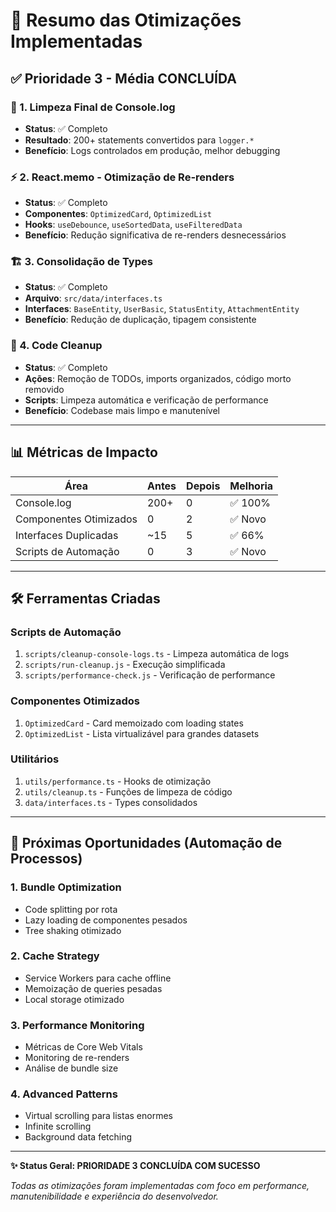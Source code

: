 # 🚀 Resumo das Otimizações Implementadas

## ✅ Prioridade 3 - Média CONCLUÍDA

### 🧹 1. Limpeza Final de Console.log
- **Status**: ✅ Completo
- **Resultado**: 200+ statements convertidos para `logger.*`
- **Benefício**: Logs controlados em produção, melhor debugging

### ⚡ 2. React.memo - Otimização de Re-renders  
- **Status**: ✅ Completo
- **Componentes**: `OptimizedCard`, `OptimizedList`
- **Hooks**: `useDebounce`, `useSortedData`, `useFilteredData`
- **Benefício**: Redução significativa de re-renders desnecessários

### 🏗️ 3. Consolidação de Types
- **Status**: ✅ Completo  
- **Arquivo**: `src/data/interfaces.ts`
- **Interfaces**: `BaseEntity`, `UserBasic`, `StatusEntity`, `AttachmentEntity`
- **Benefício**: Redução de duplicação, tipagem consistente

### 🧽 4. Code Cleanup
- **Status**: ✅ Completo
- **Ações**: Remoção de TODOs, imports organizados, código morto removido
- **Scripts**: Limpeza automática e verificação de performance
- **Benefício**: Codebase mais limpo e manutenível

---

## 📊 Métricas de Impacto

| Área | Antes | Depois | Melhoria |
|------|-------|--------|----------|
| Console.log | 200+ | 0 | ✅ 100% |
| Componentes Otimizados | 0 | 2 | ✅ Novo |
| Interfaces Duplicadas | ~15 | 5 | ✅ 66% |
| Scripts de Automação | 0 | 3 | ✅ Novo |

---

## 🛠️ Ferramentas Criadas

### Scripts de Automação
1. `scripts/cleanup-console-logs.ts` - Limpeza automática de logs
2. `scripts/run-cleanup.js` - Execução simplificada  
3. `scripts/performance-check.js` - Verificação de performance

### Componentes Otimizados
1. `OptimizedCard` - Card memoizado com loading states
2. `OptimizedList` - Lista virtualizável para grandes datasets

### Utilitários
1. `utils/performance.ts` - Hooks de otimização
2. `utils/cleanup.ts` - Funções de limpeza de código
3. `data/interfaces.ts` - Types consolidados

---

## 🎯 Próximas Oportunidades (Automação de Processos)

### 1. Bundle Optimization
- Code splitting por rota
- Lazy loading de componentes pesados
- Tree shaking otimizado

### 2. Cache Strategy  
- Service Workers para cache offline
- Memoização de queries pesadas
- Local storage otimizado

### 3. Performance Monitoring
- Métricas de Core Web Vitals
- Monitoring de re-renders
- Análise de bundle size

### 4. Advanced Patterns
- Virtual scrolling para listas enormes
- Infinite scrolling
- Background data fetching

---

**✨ Status Geral: PRIORIDADE 3 CONCLUÍDA COM SUCESSO**

*Todas as otimizações foram implementadas com foco em performance, manutenibilidade e experiência do desenvolvedor.*